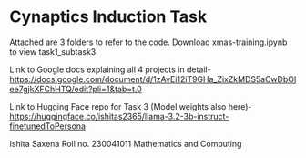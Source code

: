 # Cynaptics Induction Task
Attached are 3 folders to refer to the code.
Download xmas-training.ipynb to view task1_subtask3

Link to Google docs explaining all 4 projects in detail- https://docs.google.com/document/d/1zAvEi12iT9GHa_ZixZkMDS5aCwDbOlee7gjkXFChHTQ/edit?pli=1&tab=t.0

Link to Hugging Face repo for Task 3 (Model weights also here)- https://huggingface.co/ishitas2365/llama-3.2-3b-instruct-finetunedToPersona

Ishita Saxena
Roll no. 230041011
Mathematics and Computing







